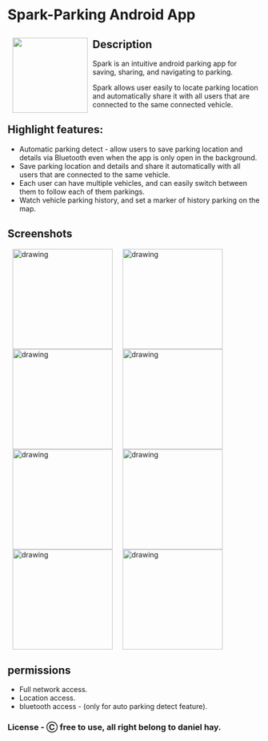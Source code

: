 # Spark-Parking Android App
<img src="https://i.ibb.co/DpH3szG/parking-copy.png" align="left"
width="150" hspace="10" vspace="10">
## Description

Spark is an intuitive android parking app for saving, sharing, and navigating to parking.

Spark allows user easily to locate parking location
and automatically share it with all users that are connected to the same connected vehicle.








## Highlight features:
* Automatic parking detect - allow users to save parking location and details via Bluetooth even when the app is only open in the background.
* Save parking location and details and share it automatically with all users that are connected to the same vehicle.
* Each user can have multiple vehicles, and can easily switch between them to follow each of them parkings.
* Watch vehicle parking history, and set a marker of history parking on the map.
## Screenshots
<img src="https://i.ibb.co/x2kDCRV/Screenshot-20210228-014838-Spark.jpg" alt="drawing" width="200" hspace="10" /><img src="https://i.ibb.co/sWFCGst/Screenshot-20210228-151601-Spark.jpg" alt="drawing" width="200" hspace="10"/><img src="https://i.ibb.co/5T8RqQd/Screenshot-20210228-151512-Spark.jpg" alt="drawing" width="200" hspace="10"/><img src="https://i.ibb.co/Kb0mcss/Screenshot-20210228-152110-Spark.jpg" alt="drawing" width="200" hspace="10"/><img src="https://i.ibb.co/H7nQxbb/Screenshot-20210228-152121-Spark.jpg" alt="drawing" width="200" hspace="10"/><img src="https://i.ibb.co/gPCCRGT/Screenshot-20210228-151530-Spark.jpg" alt="drawing" width="200" hspace="10"/><img src="https://i.ibb.co/tZJNV8D/Screenshot-20210228-151829-Spark.jpg" alt="drawing" width="200" hspace="10"/><img src="https://i.ibb.co/J7wRxqt/Screenshot-20210228-151813-Spark.jpg" alt="drawing" width="200" hspace="10"/>



    

## permissions
* Full network access.
* Location access.
* bluetooth access - (only for auto parking detect feature).
### License - Ⓒ free to use, all right belong to daniel hay.
